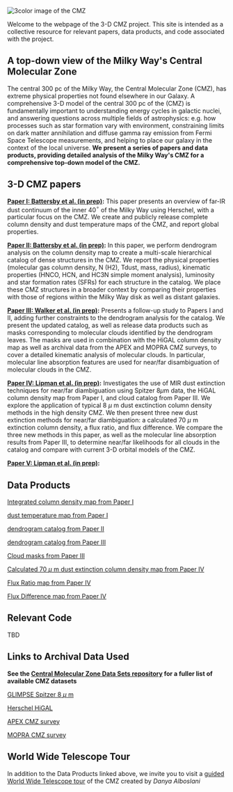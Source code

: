 ![3color image of the CMZ](./docs/assets/3color.png,class=full-width,filter=width-1000)

Welcome to the webpage of the 3-D CMZ project. This site is intended as a collective resource for relevant papers, data products, and code associated with the project.

## A top-down view of the Milky Way's Central Molecular Zone
The central 300 pc of the Milky Way, the Central Molecular Zone (CMZ), has extreme physical properties not found elsewhere in our Galaxy. A comprehensive 3-D model of the central 300 pc of the (CMZ) is fundamentally important to understanding energy cycles in galactic nuclei, and answering questions across multiple fields of astrophysics: e.g. how processes such as star formation vary with environment, constraining limits on dark matter annihilation and diffuse gamma ray emission from Fermi Space Telescope measurements, and helping to place our galaxy in the context of the local universe. **We present a series of papers and data products, providing detailed analysis of the Milky Way's CMZ for a comprehensive top-down model of the CMZ.**  

## 3-D CMZ papers
**[Paper I: Battersby et al. (in prep)](https://www.google.com/?client=safari):** This paper presents an overview of far-IR dust continuum of the inner 40$^{\circ}$ of the Milky Way using Herschel, with a particular focus on the CMZ. We create and publicly release complete column density and dust temperature maps of the CMZ, and report global properties.

**[Paper II: Battersby et al. (in prep)](https://www.google.com/?client=safari):** In this paper, we perform dendrogram analysis on the column density map to create a multi-scale hierarchical catalog of dense structures in the CMZ. We report the physical properties (molecular gas column density, N (H2), Tdust, mass, radius), kinematic properties (HNCO, HCN, and HC3N simple moment analysis), luminosity and star formation rates (SFRs) for each structure in the catalog. We place these CMZ structures in a broader context by comparing their
properties with those of regions within the Milky Way disk as well as distant galaxies.

**[Paper III: Walker et al. (in prep)](https://www.google.com/?client=safari):** Presents a follow-up study to Papers I and II, adding further constraints to the dendrogram analysis for the catalog. We present the updated catalog, as well as release data products such as masks corresponding to molecular clouds identified by the dendrogram leaves. The masks are used in combination with the HiGAL column density map as well as archival data from the APEX and MOPRA CMZ surveys, to cover a detailed kinematic analysis of molecular clouds. In particular, molecular line absorption features are used for near/far disambiguation of molecular clouds in the CMZ. 

**[Paper IV: Lipman et al. (in prep)](https://www.google.com/?client=safari):** Investigates the use of MIR dust extinction techniques for near/far diambiguation using Spitzer 8$\mu$m data, the HiGAL column density map from Paper I, and cloud catalog from Paper III. We explore the application of typical 8 $\mu$ m dust exctinction column density methods in the high density CMZ. We then present three new dust extinction methods for near/far diambiguation: a calculated 70 $\mu$ m extinction column density, a flux ratio, and flux difference. We compare the three new methods in this paper, as well as the molecular line absorption results from Paper III, to determine near/far likelihoods for all clouds in the catalog and compare with current 3-D orbital models of the CMZ.  

**[Paper V: Lipman et al. (in prep)](https://www.google.com/?client=safari):** 

## Data Products
[Integrated column density map from Paper I](https://www.google.com/?client=safari)

[dust temperature map from Paper I](https://www.google.com/?client=safari)

[dendrogram catalog from Paper II](https://www.google.com/?client=safari)

[dendrogram catalog from Paper III](https://www.google.com/?client=safari)

[Cloud masks from Paper III](https://www.google.com/?client=safari)

[Calculated 70 $\mu$ m dust extinction column density map from Paper IV](https://www.google.com/?client=safari)

[Flux Ratio map from Paper IV](https://www.google.com/?client=safari)

[Flux Difference map from Paper IV](https://www.google.com/?client=safari)


## Relevant Code
TBD


## Links to Archival Data Used
**See the [Central Molecular Zone Data Sets repository](https://github.com/CentralMolecularZone/DataSets#spectral-surveys) for a fuller list of available CMZ datasets**

[GLIMPSE Spitzer 8 $\mu$ m](https://irsa.ipac.caltech.edu/data/SPITZER/GLIMPSE/overview.html)

[Herschel HiGAL](https://github.com/CentralMolecularZone/DataSets#continuum-surveys)

[APEX CMZ survey](https://github.com/CentralMolecularZone/DataSets#whole-cmz)

[MOPRA CMZ survey](https://github.com/CentralMolecularZone/DataSets#spectral-surveys)



## World Wide Telescope Tour 
In addition to the Data Products linked above, we invite you to visit a [guided World Wide Telescope tour](https://www.worldwidetelescope.org/home/) of the CMZ created by _Danya Alboslani_ 

